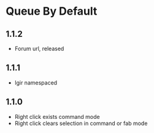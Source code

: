 # Queue By Default

## 1.1.2

- Forum url, released

## 1.1.1

- lgir namespaced

## 1.1.0

- Right click exists command mode
- Right click clears selection in command or fab mode
